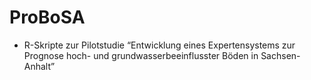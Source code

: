 # ProBoSA
* R-Skripte zur Pilotstudie “Entwicklung eines Expertensystems zur Prognose hoch- und grundwasserbeeinflusster  Böden in Sachsen-Anhalt” 
